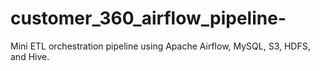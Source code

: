 # customer_360_airflow_pipeline-
Mini ETL orchestration pipeline using Apache Airflow, MySQL, S3, HDFS, and Hive.
